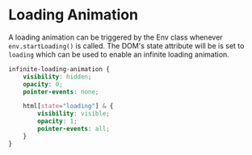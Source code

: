 # Loading Animation

A loading animation can be triggered by the Env class whenever `env.startLoading()` is called. The DOM's state attribute will be is set to `loading` which can be used to enable an infinite loading animation.

```scss
infinite-loading-animation {
    visibility: hidden;
    opacity: 0;
    pointer-events: none;

    html[state="loading"] & {
        visibility: visible;
        opacity: 1;
        pointer-events: all;
    }
}
```
